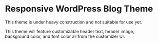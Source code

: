 <h1>Responsive WordPress Blog Theme</h1>

This theme is under heavy construction and not suitable for use yet.

This theme will feature customizable header text, header image, background color, and font color all from the customizer UI.


